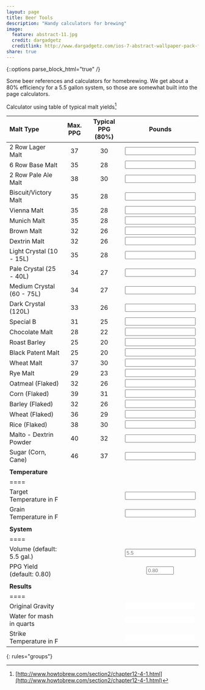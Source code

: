 ```yaml
---
layout: page
title: Beer Tools
description: "Handy calculators for brewing"
image:
  feature: abstract-11.jpg
  credit: dargadgetz
  creditlink: http://www.dargadgetz.com/ios-7-abstract-wallpaper-pack-for-iphone-5-and-ipod-touch-retina/
share: true
---
```

{::options parse_block_html="true" /}

Some beer references and calculators for homebrewing. We get about a 80% efficiency for a 5.5 gallon system, so those are somewhat built into the page calculators.

Calculator using table of typical malt yields[^1]

<script>
function calculate()
{
	var vol = beercalculator.elements["Vol"];
	var ppgyield = beercalculator.elements["PPG"];

	var tworowlager = beercalculator.elements["tworowlager"];
	var sixrowbase = beercalculator.elements["sixrowbase"];
	var tworowpaleale = beercalculator.elements["tworowpaleale"];
	var victory = beercalculator.elements["victory"];
	var vienna = beercalculator.elements["vienna"];
	var munich = beercalculator.elements["munich"];
	var brown = beercalculator.elements["brown"];
	var dextrin = beercalculator.elements["dextrin"];
	var lightcrystal = beercalculator.elements["lightcrystal"];
	var palecrystal = beercalculator.elements["palecrystal"];
	var mediumcrystal = beercalculator.elements["mediumcrystal"];
	var darkcrystal = beercalculator.elements["darkcrystal"];
	var specialb = beercalculator.elements["specialb"];
	var chocolate = beercalculator.elements["chocolate"];
	var roastbarley = beercalculator.elements["roastbarley"];
	var blackpatent = beercalculator.elements["blackpatent"];
	var wheat = beercalculator.elements["wheat"];
	var rye = beercalculator.elements["rye"];
	var flakedoatmeal = beercalculator.elements["flakedoatmeal"];
	var flakedcorn = beercalculator.elements["flakedcorn"];
	var flakedbarley = beercalculator.elements["flakedbarley"];
	var flakedwheat = beercalculator.elements["flakedwheat"];
	var flakedrice = beercalculator.elements["flakedrice"];
	var maltodextrin = beercalculator.elements["maltodextrin"];
	var sugar = beercalculator.elements["sugar"];


	var total = 0;
	var weight = 0;

	if(vol.value!=""){
		vol = parseFloat(vol.value);
	} else {
		vol = 5.5;
	}

	if(ppgyield.value!=""){
		ppgyield = parseFloat(ppgyield.value);
	} else {
		ppgyield = 0.80;
	}

	if(tworowlager.value!=""){
		total+= 37 * (ppgyield) * parseFloat(tworowlager.value) / vol;
		weight+=parseFloat(tworowlager.value);
	}
	if(sixrowbase.value!=""){
		total+= 35 * (ppgyield) * parseFloat(sixrowbase.value) / vol;
		weight+=parseFloat(sixrowbase.value);
	}
	if(tworowpaleale.value!=""){
		total+= 38 * (ppgyield) * parseFloat(tworowpaleale.value) / vol;
		weight+=parseFloat(tworowpaleale.value);
	}
	if(victory.value!=""){
		total+= 35 * (ppgyield) * parseFloat(victory.value) / vol;
		weight+=parseFloat(victory.value);
	}
	if(vienna.value!=""){
		total+= 35 * (ppgyield) * parseFloat(vienna.value) / vol;
		weight+=parseFloat(vienna.value);
	}
	if(munich.value!=""){
		total+= 35 * (ppgyield) * parseFloat(munich.value) / vol;
		weight+=parseFloat(munich.value);
	}
	if(brown.value!=""){
		total+= 32 * (ppgyield) * parseFloat(brown.value) / vol;
		weight+=parseFloat(brown.value);
	}
	if(dextrin.value!=""){
		total+= 32 * (ppgyield) * parseFloat(dextrin.value) / vol;
		weight+=parseFloat(dextrin.value);
	}
	if(lightcrystal.value!=""){
		total+= 35 * (ppgyield) * parseFloat(lightcrystal.value) / vol;
		weight+=parseFloat(lightcrystal.value);
	}
	if(palecrystal.value!=""){
		total+= 34 * (ppgyield) * parseFloat(palecrystal.value) / vol;
		weight+=parseFloat(palecrystal.value);
	}
	if(mediumcrystal.value!=""){
		total+= 34 * (ppgyield) * parseFloat(mediumcrystal.value) / vol;
		weight+=parseFloat(mediumcrystal.value);
	}
	if(darkcrystal.value!=""){
		total+= 33 * (ppgyield) * parseFloat(darkcrystal.value) / vol;
		weight+=parseFloat(darkcrystal.value);
	}
	if(specialb.value!=""){
		total+= 31 * (ppgyield) * parseFloat(specialb.value) / vol;
		weight+=parseFloat(specialb.value);
	}
	if(chocolate.value!=""){
		total+= 28 * (ppgyield) * parseFloat(chocolate.value) / vol;
		weight+=parseFloat(chocolate.value);
	}
	if(roastbarley.value!=""){
		total+= 25 * (ppgyield) * parseFloat(roastbarley.value) / vol;
		weight+=parseFloat(roastbarley.value);
	}
	if(blackpatent.value!=""){
		total+= 25 * (ppgyield) * parseFloat(blackpatent.value) / vol;
		weight+=parseFloat(blackpatent.value);
	}
	if(wheat.value!=""){
		total+= 37 * (ppgyield) * parseFloat(wheat.value) / vol;
		weight+=parseFloat(wheat.value);
	}
	if(rye.value!=""){
		total+= 29 * (ppgyield) * parseFloat(rye.value) / vol;
		weight+=parseFloat(rye.value);
	}
	if(flakedoatmeal.value!=""){
		total+= 32 * (ppgyield) * parseFloat(flakedoatmeal.value) / vol;
		weight+=parseFloat(flakedoatmeal.value);
	}
	if(flakedcorn.value!=""){
		total+= 39 * (ppgyield) * parseFloat(flakedcorn.value) / vol;
		weight+=parseFloat(flakedcorn.value);
	}
	if(flakedbarley.value!=""){
		total+= 32 * (ppgyield) * parseFloat(flakedbarley.value) / vol;
		weight+=parseFloat(flakedbarley.value);
	}
	if(flakedwheat.value!=""){
		total+= 36 * (ppgyield) * parseFloat(flakedwheat.value) / vol;
		weight+=parseFloat(flakedwheat.value);
	}
	if(flakedrice.value!=""){
		total+= 38 * (ppgyield) * parseFloat(flakedrice.value) / vol;
		weight+=parseFloat(flakedrice.value);
	}
	if(maltodextrin.value!=""){
		total+= 40 * (ppgyield) * parseFloat(maltodextrin.value) / vol;
		weight+=parseFloat(maltodextrin.value);
	}
	if(sugar.value!=""){
		total+= 46 * (ppgyield) * parseFloat(sugar.value) / vol;
		weight+=parseFloat(sugar.value);
	}

	console.log("weight: " + weight);

	var total = (1+(total/1000));
	console.log("total points: " + total);

	beercalculator.elements["OG"].value=total.toFixed(3);

	var water = 1.25*weight;
	console.log("water volume: " + water);

	beercalculator.elements["Water"].value=water.toFixed(3);

	var gtemp = beercalculator.elements["GTemp"];
	var ttemp = beercalculator.elements["TTemp"];
	if(gtemp.value!="" && ttemp!=""){
		ttemp = parseFloat(ttemp.value);
		gtemp = parseFloat(gtemp.value);
		var stemp=(0.2/1.25)*(ttemp - gtemp)+ttemp;
		console.log("strike temp: " + stemp);
		beercalculator.elements["Temp"].value=stemp.toFixed(3);
	}

}
</script>

<form action="" id="beercalculator" onsubmit="return false;">

| Malt Type | Max. PPG | Typical PPG (80%) | Pounds |
|:----------|:--------:|:-----------------:|:---------:|
|2 Row Lager Malt | 37 | 30 | <input type="number" min="0" step="0.125" name="tworowlager" id="tworowlager" onchange="calculate()" /> |
|6 Row Base Malt | 35 | 28 | <input type="number" min="0" step="0.125" name="sixrowbase" id="sixrowbase" onchange="calculate()" /> |
|2 Row Pale Ale Malt | 38 | 30 | <input type="number" min="0" step="0.125" name="tworowpaleale" id="tworowpaleale" onchange="calculate()" /> |
|Biscuit/Victory Malt | 35 | 28 | <input type="number" min="0" step="0.125" name="victory" id="victory" onchange="calculate()" /> |
|Vienna Malt | 35 | 28 | <input type="number" min="0" step="0.125" name="vienna" id="vienna" onchange="calculate()" /> |
|Munich Malt | 35 | 28 | <input type="number" min="0" step="0.125" name="munich" id="munich" onchange="calculate()" /> |
|Brown Malt | 32 | 26 | <input type="number" min="0" step="0.125" name="brown" id="brown" onchange="calculate()" /> |
|Dextrin Malt | 32 | 26 | <input type="number" min="0" step="0.125" name="dextrin" id="dextrin" onchange="calculate()" /> |
|Light Crystal (10 - 15L) | 35 | 28 | <input type="number" min="0" step="0.125" name="lightcrystal" id="lightcrystal" onchange="calculate()" /> |
|Pale Crystal (25 - 40L) | 34 | 27 | <input type="number" min="0" step="0.125" name="palecrystal" id="palecrystal" onchange="calculate()" /> |
|Medium Crystal (60 - 75L) | 34 | 27 | <input type="number" min="0" step="0.125" name="mediumcrystal" id="mediumcrystal" onchange="calculate()" /> |
|Dark Crystal (120L) | 33 | 26 | <input type="number" min="0" step="0.125" name="darkcrystal" id="darkcrystal" onchange="calculate()" /> |
|Special B | 31 | 25 | <input type="number" min="0" step="0.125" name="specialb" id="specialb" onchange="calculate()" /> |
|Chocolate Malt | 28 | 22 | <input type="number" min="0" step="0.125" name="chocolate" id="chocolate" onchange="calculate()" /> |
|Roast Barley | 25 | 20 | <input type="number" min="0" step="0.125" name="roastbarley" id="roastbarley" onchange="calculate()" /> |
|Black Patent Malt | 25 | 20 | <input type="number" min="0" step="0.125" name="blackpatent" id="blackpatent" onchange="calculate()" /> |
|Wheat Malt | 37 | 30 | <input type="number" min="0" step="0.125" name="wheat" id="wheat" onchange="calculate()" /> |
|Rye Malt | 29 | 23 | <input type="number" min="0" step="0.125" name="rye" id="rye" onchange="calculate()" /> |
|Oatmeal (Flaked) | 32 | 26 | <input type="number" min="0" step="0.125" name="flakedoatmeal" id="flakedoatmeal" onchange="calculate()" /> |
|Corn (Flaked) | 39 | 31 | <input type="number" min="0" step="0.125" name="flakedcorn" id="flakedcorn" onchange="calculate()" /> |
|Barley (Flaked) | 32 | 26 | <input type="number" min="0" step="0.125" name="flakedbarley" id="flakedbarley" onchange="calculate()" /> |
|Wheat (Flaked) | 36 | 29 | <input type="number" min="0" step="0.125" name="flakedwheat" id="flakedwheat" onchange="calculate()" /> |
|Rice (Flaked) | 38 | 30 | <input type="number" min="0" step="0.125" name="flakedrice" id="flakedrice" onchange="calculate()" /> |
|Malto - Dextrin Powder | 40 | 32 | <input type="number" min="0" step="0.125" name="maltodextrin" id="maltodextrin" onchange="calculate()" /> |
|Sugar (Corn, Cane) | 46 | 37 | <input type="number" min="0" step="0.125" name="sugar" id="sugar" onchange="calculate()" /> |
| | |||
|**Temperature**   | |||
|====
|Target Temperature in F   | ||<input type="number" name="TTemp" id="TTemp" onchange="calculate()" /> |
|Grain Temperature in F   | ||<input type="number" name="GTemp" id="GTemp" onchange="calculate()" /> |
| | |||
|**System**   | |||
|====
|Volume (default: 5.5 gal.)   | ||<input type="number" name="Vol" id="Vol" onchange="calculate()" placeholder="5.5" min="0"/> |
|PPG Yield (default: 0.80)	| ||<input type="number" name="PPG" id="PPG" onchange="calculate()" placeholder="0.80" min="0" max="1" step="0.01" size="20" /> |
| | |||
|**Results**   | |||
|====
|Original Gravity   | ||<input type="number" name="OG" id="OG" readonly style="border:0"/> |
|Water for mash in quarts   | ||<input type="number" name="Water" id="Water" readonly style="border:0"/> |
|Strike Temperature in F   | ||<input type="number" name="Temp" id="Temp" readonly style="border:0" /> |
{: rules="groups"}

</form>




[^1]: [http://www.howtobrew.com/section2/chapter12-4-1.html](http://www.howtobrew.com/section2/chapter12-4-1.html)

